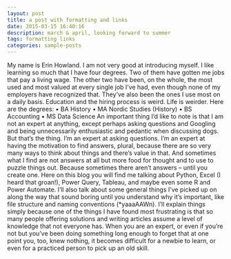 ```yaml
---
layout: post
title: a post with formatting and links
date: 2015-03-15 16:40:16
description: march & april, looking forward to summer
tags: formatting links
categories: sample-posts
---
```


My name is Erin Howland. I am not very good at introducing myself. I like learning so much that I have four degrees. Two of them have gotten me jobs that pay a living wage. The other two have been, on the whole, the most used and most valued at every single job I’ve had, even though none of my employers have recognized that. They’ve also been the ones I use most on a daily basis. Education and the hiring process is weird. Life is weirder. Here are the degrees:
•	BA History
•	MA Nordic Studies (History)
•	BS Accounting
•	MS Data Science
An important thing I’d like to note is that I am not an expert at anything, except perhaps asking questions and Googling and being unnecessarily enthusiastic and pedantic when discussing dogs. But that’s the thing. I’m an expert at asking questions. I’m an expert at having the motivation to find answers, plural, because there are so very many ways to think about things and there’s value in that. And sometimes what I find are not answers at all but more food for thought and to use to puzzle things out. Because sometimes there aren’t answers – until you create one.
Here on this blog you will find me talking about Python, Excel (I heard that groan!), Power Query, Tableau, and maybe even some R and Power Automate. I’ll also talk about some general things I’ve picked up on along the way that sound boring until you understand why it’s important, like file structure and naming conventions (*yaaaAAWn). 
I’ll explain things simply because one of the things I have found most frustrating is that so many people offering solutions and writing articles assume a level of knowledge that not everyone has. When you are an expert, or even if you’re not but you’ve been doing something long enough to forget that at one point you, too, knew nothing, it becomes difficult for a newbie to learn, or even for a practiced person to pick up an old skill.
